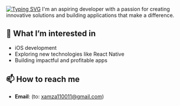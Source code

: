 [![Typing SVG](https://readme-typing-svg.demolab.com?font=Fira+Code&pause=1000&width=435&lines=Hello+I'm+Khamza)](https://git.io/typing-svg)
I'm an aspiring developer with a passion for creating innovative solutions and building applications that make a difference.  

## 👀 What I’m interested in  
- iOS development  
- Exploring new technologies like React Native  
- Building impactful and profitable apps  


## 📫 How to reach me  
- **Email**: (to: xamza110011@gmail.com)  
